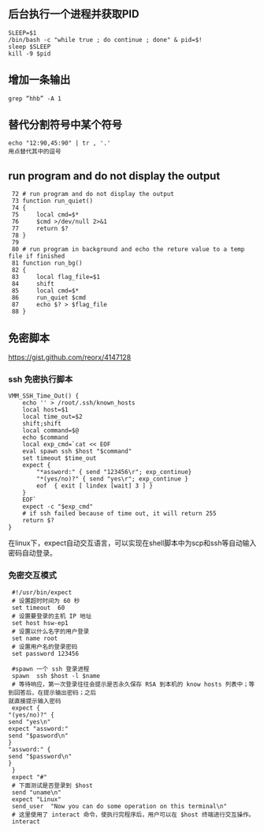 ## 后台执行一个进程并获取PID ##
    
    SLEEP=$1
    /bin/bash -c "while true ; do continue ; done" & pid=$!
    sleep $SLEEP
    kill -9 $pid

## 增加一条输出 ##
    grep “hhb” -A 1

## 替代分割符号中某个符号 ##

    echo "12:90,45:90" | tr , '.'
    用点替代其中的逗号

## run program and do not display the output ##
     72 # run program and do not display the output
     73 function run_quiet()
     74 {
     75 	local cmd=$*
     76 	$cmd >/dev/null 2>&1
     77 	return $?
     78 }
     79
     80 # run program in background and echo the reture value to a temp file if finished
     81 function run_bg()
     82 {
     83 	local flag_file=$1
     84 	shift
     85 	local cmd=$*
     86 	run_quiet $cmd
     87 	echo $? > $flag_file
     88 }

## 免密脚本 ##
https://gist.github.com/reorx/4147128

### ssh 免密执行脚本 ###

    VMM_SSH_Time_Out() {
    	echo '' > /root/.ssh/known_hosts
    	local host=$1
    	local time_out=$2
    	shift;shift
    	local command=$@
    	echo $command
    	local exp_cmd=`cat << EOF
    	eval spawn ssh $host "$command"
    	set timeout $time_out
    	expect {
    		"*assword:" { send "123456\r"; exp_continue}
    		"*(yes/no)?" { send "yes\r"; exp_continue }
    		eof  { exit [ lindex [wait] 3 ] }
    	}
   		EOF`
    	expect -c "$exp_cmd"
    	# if ssh failed because of time out, it will return 255
    	return $?
    }

在linux下，expect自动交互语言，可以实现在shell脚本中为scp和ssh等自动输入密码自动登录。


### 免密交互模式 ###
    
     #!/usr/bin/expect
     # 设置超时时间为 60 秒
     set timeout  60
     # 设置要登录的主机 IP 地址
     set host hsw-ep1
     # 设置以什么名字的用户登录
     set name root
     # 设置用户名的登录密码
     set password 123456
    
     #spawn 一个 ssh 登录进程
     spawn  ssh $host -l $name
     # 等待响应，第一次登录往往会提示是否永久保存 RSA 到本机的 know hosts 列表中；等到回答后，在提示输出密码；之后
    就直接提示输入密码
     expect {
    "(yes/no)?" {
    send "yes\n"
    expect "assword:"
    send "$pasword\n"
    }
    "assword:" {
    send "$password\n"
    }
     }
     expect "#"
     # 下面测试是否登录到 $host
     send "uname\n"
     expect "Linux"
     send_user  "Now you can do some operation on this terminal\n"
     # 这里使用了 interact 命令，使执行完程序后，用户可以在 $host 终端进行交互操作。
     interact


